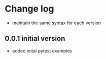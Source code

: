 # Change log
* maintain the same syntax for each version

## 0.0.1 initial version
* added inital pytest examples